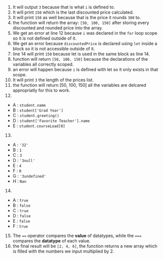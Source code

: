 1. It will output ```3``` because that is what ```i``` is defined to.
2. It will print ```150``` which is the last discounted price calculated.
3. It will print ```150``` as well because that is the price it rounds ```300``` to.
4. the function will return the array: ```[50, 100, 150]``` after storing every discounted and rounded price into the array.
5. We get an error at line 12 because ```i``` was declared in the ```for``` loop scope so it is not defined outside of it.
6. We get an error because ```discountedPrice``` is declared using ```let``` inside a block so it is not accessible outside of it.
7. line 14 will print ```150``` because let is used in the same block as line 14.
8. function will return ```[50, 100, 150]``` because the declarations of the variables all correctly scoped.
9. an error will happen because ```i``` is defined with let so it only exists in that scope.
10. It will print ```3``` the length of the prices list.
11. the function will return [50, 100, 150] all the variables are delcared appropriatly for this to work.
12.
* A : ```student.name```
* B : ```student['Grad Year']```
* C : ```student.greeting()```
* D : ```student['Favorite Teacher'].name```
* E : ```student.courseLoad[0]```
13.
* A : ```'32'```
* B : ```1```
* C : ```3```
* D : ```'3null'```
* E : ```4```
* F : ```0```
* G : ```'3undefined'```
* H : ```Nan```
14.
* A : ```true```
* B : ```false```
* C : ```true```
* D : ```false```
* E : ```false```
* F : ```true```
15. The ```==``` operator compares the **value** of datatypes, while the ```===``` compares the **datatype** of each value.
17. the final result will be `[2, 4, 6]`, the function returns a new array which is filled with the numbers we input  multiplied by 2.
